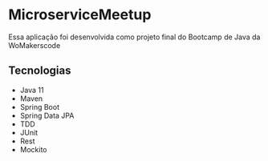 # MicroserviceMeetup
Essa aplicação foi desenvolvida como projeto final do Bootcamp de Java da WoMakerscode

## Tecnologias
- Java 11
- Maven
- Spring Boot
- Spring Data JPA
- TDD
- JUnit
- Rest
- Mockito
